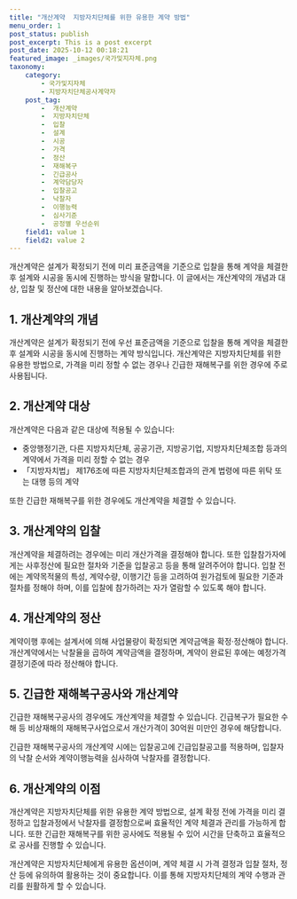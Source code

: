 ```yaml
---
title: "개산계약  지방자치단체를 위한 유용한 계약 방법"
menu_order: 1
post_status: publish
post_excerpt: This is a post excerpt
post_date: 2025-10-12 00:18:21
featured_image: _images/국가및지자체.png
taxonomy:
    category:
        - 국가및지자체
        - 지방자치단체공사계약자
    post_tag:
        -  개산계약
        -  지방자치단체
        -  입찰
        -  설계
        -  시공
        -  가격
        -  정산
        -  재해복구
        -  긴급공사
        -  계약담당자
        -  입찰공고
        -  낙찰자
        -  이행능력
        -  심사기준
        -  공정별 우선순위
    field1: value 1
    field2: value 2
---
```



개산계약은 설계가 확정되기 전에 미리 표준금액을 기준으로 입찰을 통해 계약을 체결한 후 설계와 시공을 동시에 진행하는 방식을 말합니다. 이 글에서는 개산계약의 개념과 대상, 입찰 및 정산에 대한 내용을 알아보겠습니다.

## 1. 개산계약의 개념

개산계약은 설계가 확정되기 전에 우선 표준금액을 기준으로 입찰을 통해 계약을 체결한 후 설계와 시공을 동시에 진행하는 계약 방식입니다. 개산계약은 지방자치단체를 위한 유용한 방법으로, 가격을 미리 정할 수 없는 경우나 긴급한 재해복구를 위한 경우에 주로 사용됩니다.

## 2. 개산계약 대상

개산계약은 다음과 같은 대상에 적용될 수 있습니다:
- 중앙행정기관, 다른 지방자치단체, 공공기관, 지방공기업, 지방자치단체조합 등과의 계약에서 가격을 미리 정할 수 없는 경우
- 「지방자치법」 제176조에 따른 지방자치단체조합과의 관계 법령에 따른 위탁 또는 대행 등의 계약

또한 긴급한 재해복구를 위한 경우에도 개산계약을 체결할 수 있습니다.

## 3. 개산계약의 입찰

개산계약을 체결하려는 경우에는 미리 개산가격을 결정해야 합니다. 또한 입찰참가자에게는 사후정산에 필요한 절차와 기준을 입찰공고 등을 통해 알려주어야 합니다. 입찰 전에는 계약목적물의 특성, 계약수량, 이행기간 등을 고려하여 원가검토에 필요한 기준과 절차를 정해야 하며, 이를 입찰에 참가하려는 자가 열람할 수 있도록 해야 합니다.

## 4. 개산계약의 정산

계약이행 후에는 설계서에 의해 사업물량이 확정되면 계약금액을 확정·정산해야 합니다. 개산계약에서는 낙찰율을 곱하여 계약금액을 결정하며, 계약이 완료된 후에는 예정가격 결정기준에 따라 정산해야 합니다.

## 5. 긴급한 재해복구공사와 개산계약

긴급한 재해복구공사의 경우에도 개산계약을 체결할 수 있습니다. 긴급복구가 필요한 수해 등 비상재해의 재해복구사업으로서 개산가격이 30억원 미만인 경우에 해당합니다.

긴급한 재해복구공사의 개산계약 시에는 입찰공고에 긴급입찰공고를 적용하며, 입찰자의 낙찰 순서와 계약이행능력을 심사하여 낙찰자를 결정합니다.

## 6. 개산계약의 이점

개산계약은 지방자치단체를 위한 유용한 계약 방법으로, 설계 확정 전에 가격을 미리 결정하고 입찰과정에서 낙찰자를 결정함으로써 효율적인 계약 체결과 관리를 가능하게 합니다. 또한 긴급한 재해복구를 위한 공사에도 적용될 수 있어 시간을 단축하고 효율적으로 공사를 진행할 수 있습니다.

개산계약은 지방자치단체에게 유용한 옵션이며, 계약 체결 시 가격 결정과 입찰 절차, 정산 등에 유의하여 활용하는 것이 중요합니다. 이를 통해 지방자치단체의 계약 수행과 관리를 원활하게 할 수 있습니다.
